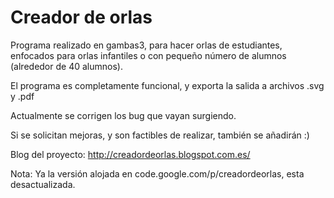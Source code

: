 # Creador de orlas

Programa realizado en gambas3, para hacer orlas de estudiantes, enfocados para orlas infantiles o con pequeño número de alumnos (alrededor de 40 alumnos).

El programa es completamente funcional, y exporta la salida a archivos .svg y .pdf

Actualmente se corrigen los bug que vayan surgiendo.

Si se solicitan mejoras, y son factibles de realizar, también se añadirán :) 

Blog del proyecto: http://creadordeorlas.blogspot.com.es/

Nota:
Ya la versión alojada en code.google.com/p/creadordeorlas, esta desactualizada.
